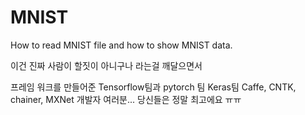 # MNIST
How to read MNIST file and how to show MNIST data.

이건 진짜 사람이 할짓이 아니구나 라는걸 깨달으면서 

프레임 워크를 만들어준 Tensorflow팀과 pytorch 팀 Keras팀 Caffe, CNTK, chainer, MXNet 개발자 여러분... 당신들은 정말 최고에요 ㅠㅠ

